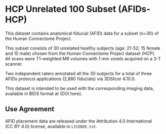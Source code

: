 # HCP Unrelated 100 Subset (AFIDs-HCP)

This dataset contains anatomical fiducial (AFID) data for a subset (n=30) of the Human Connectome Project. 

This subset consists of 30 unrelated healthy subjects (age: 21-52; 15 female and 15 male) chosen from the Human Connectome Project dataset (HCP). All scans were T1-weighted MR volumes with 1 mm voxels acquired on a 3-T scanner. 

Two independent raters annotated all the 30 subjects for a total of three AFIDs protocol applications (2,880 fiducials) via 3DSlicer 4.10.0.

This dataset is intended to be used with the corresponding imaging data, available in BIDS format at (DOI here).

## Use Agreement

AFID placement data are released under the Attribution 4.0 International (CC BY 4.0) license, available in `LICENSE.txt`.
